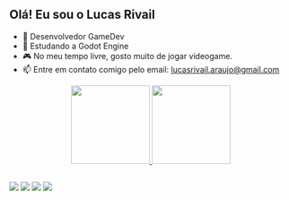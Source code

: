 ## Olá! Eu sou o Lucas Rivail
- :telescope: Desenvolvedor GameDev
- :seedling: Estudando a Godot Engine
- :video_game: No meu tempo livre, gosto muito de jogar videogame.
- :mailbox: Entre em contato comigo pelo email: lucasrivail.araujo@gmail.com

<div align="center">
  <a href="https://github.com/HYZIN-1">
  <img height="140em" src="https://github-readme-stats.vercel.app/api?username=hyzin-1&show_icons=true&theme=dark&include_all_commits=true&count_private=true"/>
  <img height="140em" src="https://github-readme-stats.vercel.app/api/top-langs/?username=hyzin-1&layout=compact&langs_count=7&theme=dark"/>
</div> 
 
  
</div>
  
  ##
  
  <a href="https://www.instagram.com/lucas.rivail/" target="_blank"><img src="https://img.shields.io/badge/Instagram-E4405F?style=for-the-badge&logo=instagram&logoColor=white" target="_blank"></a>
  <a href="https://twitter.com/RivailLucas" target="_blank"><img src="https://res.cloudinary.com/practicaldev/image/fetch/s--opAxX3tY--/c_limit%2Cf_auto%2Cfl_progressive%2Cq_auto%2Cw_880/https://img.shields.io/badge/Twitter-1DA1F2%3Fstyle%3Dfor-the-badge%26logo%3Dtwitter%26logoColor%3Dwhite" target="_blank"></a>
<a href = "https://discord.gg/XcvSdbPJaZ"><img src="https://res.cloudinary.com/practicaldev/image/fetch/s--kDil9AKc--/c_limit%2Cf_auto%2Cfl_progressive%2Cq_auto%2Cw_880/https://img.shields.io/badge/Discord-7289DA%3Fstyle%3Dfor-the-badge%26logo%3Ddiscord%26logoColor%3Dwhite" target="_blank"></a>
<a href ="mailto:lucasrivail.araujo@gmail.com"><img src="https://res.cloudinary.com/practicaldev/image/fetch/s--C75QF96b--/c_limit%2Cf_auto%2Cfl_progressive%2Cq_auto%2Cw_880/https://img.shields.io/badge/Gmail-D14836%3Fstyle%3Dfor-the-badge%26logo%3Dgmail%26logoColor%3Dwhite" target="_blank"></a>
